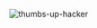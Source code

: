 ![thumbs-up-hacker](https://user-images.githubusercontent.com/36790749/151671494-6bea5225-cfa2-4daa-9f7f-a8bc3cb38316.gif)
